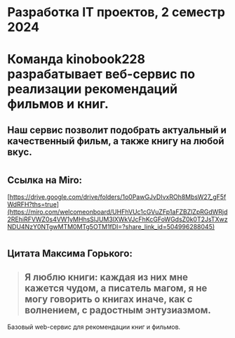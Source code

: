 # Разработка IT проектов, 2 семестр 2024
# Команда kinobook228 разрабатывает веб-сервис по реализации рекомендаций фильмов и книг.
## Наш сервис позволит подобрать актуальный и качественный фильм, а также книгу на любой вкус.

#

## Ссылка на Miro:
[https://drive.google.com/drive/folders/1o0PawGJvDIvxROh8MbsW27_gF5fWdRFH?ths=true](https://miro.com/welcomeonboard/UHFhVUc1cGVuZFp1aFZBZlZpRGdWRjd2REhiRFVWZ0s4VW1yMHhsSlJUM3lXWkVJcFhKcGFoWGdsZ0k0T2JsTXwzNDU4NzY0NTgwMTM0MTg5OTM1fDI=?share_link_id=504996288045)

# 

## Цитата Максима Горького:
> ## Я люблю книги: каждая из них мне кажется чудом, а писатель магом, я не могу говорить о книгах иначе, как с волнением, с радостным энтузиазмом. 

Базовый web-сервис для рекомендации книг и фильмов.